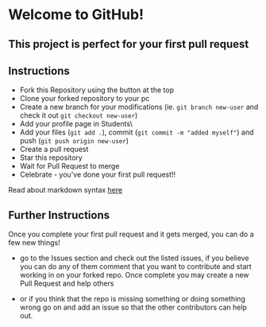 # Welcome to GitHub!
## This project is perfect for your first pull request

## Instructions

- Fork this Repository using the button at the top
- Clone your forked repository to your pc
- Create a new branch for your modifications (ie. ```git branch new-user``` and check it out ```git checkout new-user```)
- Add your profile page in Students\
- Add your files (```git add .```), commit (```git commit -m "added myself"```) and push (```git push origin new-user```)
- Create a pull request
- Star this repository
- Wait for Pull Request to merge
- Celebrate - you've done your first pull request!!


Read about markdown syntax [here](https://github.com/adam-p/markdown-here/wiki/Markdown-Cheatsheet)

## Further Instructions

Once you complete your first pull request and it gets merged, you can do a few new things!

- go to the Issues section and check out the listed issues, if you believe you can do any of them comment that you want to contribute and start working in on your forked repo. Once complete you may create a new Pull Request and help others
 
- or if you think that the repo is missing something or doing something wrong go on and add an issue so that the other contributors can help out. 
